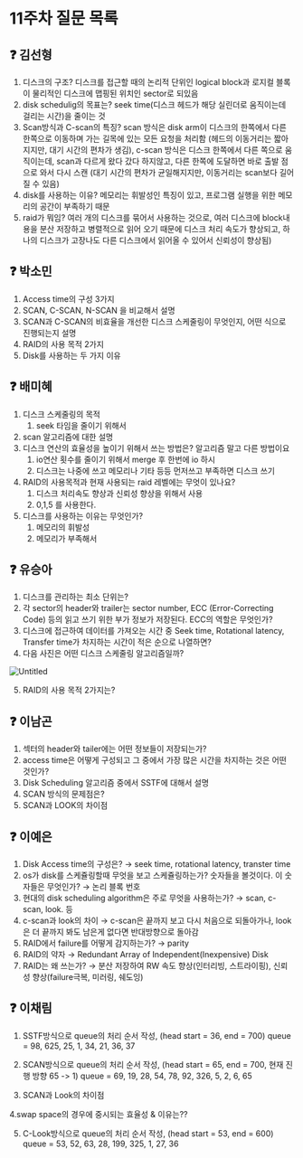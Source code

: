 # 11주차 질문 목록

## ❓ 김선형
1. 디스크의 구조? 디스크를 접근할 때의 논리적 단위인 logical block과 로지컬 블록이 물리적인 디스크에 맵핑된 위치인 sector로 되있음
2. disk schedulig의 목표는? seek time(디스크 헤드가 해당 실린더로 움직이는데 걸리는 시간)을 줄이는 것
3. Scan방식과 C-scan의 특징? scan 방식은 disk arm이 디스크의 한쪽에서 다른 한쪽으로 이동하며 가는 길목에 있는 모든 요청을 처리함 (헤드의 이동거리는 짧아지지만, 대기 시간의 편차가 생김), c-scan 방식은 디스크 한쪽에서 다른 쪽으로 움직이는데, scan과 다르게 왔다 갔다 하지않고, 다른 한쪽에 도달하면 바로 출발 점으로 와서 다시 스캔 (대기 시간의 편차가 균일해지지만, 이동거리는 scan보다 길어질 수 있음)
4. disk를 사용하는 이유? 메모리는 휘발성인 특징이 있고, 프로그램 실행을 위한 메모리의 공간이 부족하기 때문
5. raid가 뭐임? 여러 개의 디스크를 묶어서 사용하는 것으로, 여러 디스크에 block내용을 분산 저장하고 병렬적으로 읽어 오기 때문에 디스크 처리 속도가 향상되고, 하나의 디스크가 고장나도 다른 디스크에서 읽어올 수 있어서 신뢰성이 향상됨)

## ❓ 박소민
1. Access time의 구성 3가지
2. SCAN, C-SCAN, N-SCAN 을 비교해서 설명
3. SCAN과 C-SCAN의 비효율을 개선한 디스크 스케줄링이 무엇인지, 어떤 식으로 진행되는지 설명
4. RAID의 사용 목적 2가지 
5. Disk를 사용하는 두 가지 이유


## ❓ 배미혜
1. 디스크 스케줄링의 목적
    1. seek 타임을 줄이기 위해서 
2. scan 알고리즘에 대한 설명
3. 디스크 연산의 효율성을 높이기 위해서 쓰는 방법은? 알고리즘 말고 다른 방법이요
    1. io연산 횟수를 줄이기 위해서 merge 후 한번에 io 하시
    2. 디스크는 나중에 쓰고 메모리나 기타 등등 먼저쓰고 부족하면 디스크 쓰기
4. RAID의 사용목적과 현재 사용되는 raid 레벨에는 무엇이 있나요?
    1. 디스크 처리속도 향상과 신뢰성 향상을 위해서 사용
    2. 0,1,5 를 사용한다.
5. 디스크를 사용하는 이유는 무엇인가?
    1. 메모리의 휘발성
    2. 메모리가 부족해서

## ❓ 유승아

1. 디스크를 관리하는 최소 단위는?
2. 각 sector의 header와 trailer는 sector number, ECC (Error-Correcting Code) 등의 읽고 쓰기 위한 부가 정보가 저장된다. ECC의 역할은 무엇인가?
3. 디스크에 접근하여 데이터를 가져오는 시간 중 Seek time, Rotational latency, Transfer time가 차지하는 시간이 적은 순으로 나열하면?
4. 다음 사진은 어떤 디스크 스케줄링 알고리즘일까?

![Untitled](https://user-images.githubusercontent.com/68517303/228928242-3008e855-c89e-439f-9327-f6dfacdcb311.png)

5. RAID의 사용 목적 2가지는?

## ❓ 이남곤

1. 섹터의 header와 tailer에는 어떤 정보들이 저장되는가?
2. access time은 어떻게 구성되고 그 중에서 가장 많은 시간을 차지하는 것은 어떤 것인가?
3. Disk Scheduling 알고리즘 중에서 SSTF에 대해서 설명
4. SCAN 방식의 문제점은?
5. SCAN과 LOOK의 차이점

## ❓ 이예은

1. Disk Access time의 구성은?
→ seek time, rotational latency, transter time
2. os가 disk를 스케쥴링할때 무엇을 보고 스케쥴링하는가? 숫자들을 볼것이다. 이 숫자들은 무엇인가?
→ 논리 블록 번호
3. 현대의 disk scheduling algorithm은 주로 무엇을 사용하는가?
→ scan, c-scan, look. 등
4. c-scan과 look의 차이
→ c-scan은 끝까지 보고 다시 처음으로 되돌아가나, look은 더 끝까지 봐도 남은게 없다면 반대방향으로 돌아감
5. RAID에서 failure를 어떻게 감지하는가?
→ parity
6. RAID의 약자
→ Redundant Array of Independent(Inexpensive) Disk
7. RAID는 왜 쓰는가?
→ 분산 저장하여 RW 속도 향상(인터리빙, 스트라이핑), 신뢰성 향상(failure극복, 미러링, 쉐도잉)


## ❓ 이채림

1. SSTF방식으로 queue의 처리 순서 작성, (head start = 36, end = 700)
    queue = 98, 625, 25, 1, 34, 21, 36, 37
    
2. SCAN방식으로 queue의 처리 순서 작성, (head start = 65, end = 700, 현재 진행 방향 65 -> 1)
    queue = 69, 19, 28, 54, 78, 92, 326, 5, 2, 6, 65
    
3. SCAN과 Look의 차이점

4.swap space의 경우에 중시되는 효율성 & 이유는??

5. C-Look방식으로 queue의 처리 순서 작성, (head start = 53, end = 600)
    queue = 53, 52, 63, 28, 199, 325, 1, 27, 36
    

